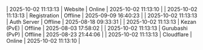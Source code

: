 | 2025-10-02 11:13:13 | Website | Online | 2025-10-02 11:13:10 |
| 2025-10-02 11:13:13 | Registration | Offline | 2025-09-09 16:40:23 |
| 2025-10-02 11:13:13 | Auth Server | Offline | 2025-08-18 09:33:31 |
| 2025-10-02 11:13:13 | Kezan (PvE) | Offline | 2025-08-03 17:58:02 |
| 2025-10-02 11:13:13 | Gurubashi (PvP) | Offline | 2025-08-23 21:44:06 |
| 2025-10-02 11:13:13 | Cloudflare | Online | 2025-10-02 11:13:10 |
